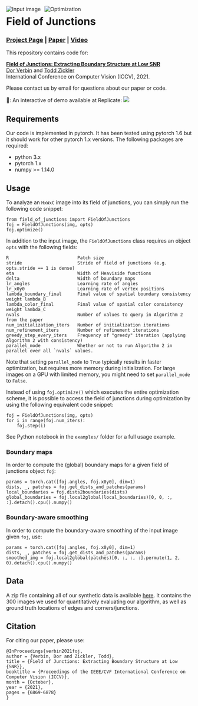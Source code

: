<img src="https://user-images.githubusercontent.com/15837806/101306054-f28f2900-3811-11eb-99eb-cf6bc0d56b9c.png"
     alt="Input image"
     style="float: left; margin-right: 10px;" />
<img src="https://user-images.githubusercontent.com/15837806/101306056-f327bf80-3811-11eb-9a38-1fd7d0bc7bae.gif"
     alt="Optimization"
     style="float: left; margin-right: 10px;" />

# Field of Junctions

### [Project Page](http://vision.seas.harvard.edu/foj/) | [Paper](https://arxiv.org/abs/2011.13866) | [Video](https://youtu.be/M0VwBw_aVQA)

This repository contains code for:

**[Field of Junctions: Extracting Boundary Structure at Low SNR](http://vision.seas.harvard.edu/foj/)**
<br>
[Dor Verbin](https://scholar.harvard.edu/dorverbin) and [Todd Zickler](http://www.eecs.harvard.edu/~zickler/)
<br>
International Conference on Computer Vision (ICCV), 2021.


Please contact us by email for questions about our paper or code.

🐣:  An interactive of demo available at Replicate: <a href="https://replicate.com/dorverbin/fieldofjunctions"><img src="https://replicate.com/dorverbin/fieldofjunctions/badge"></a>


## Requirements

Our code is implemented in pytorch. It has been tested using pytorch 1.6 but it should work for other pytorch 1.x versions. The following packages are required:

- python 3.x
- pytorch 1.x
- numpy >= 1.14.0


## Usage

To analyze an `HxWxC` image into its field of junctions, you can simply run the following code snippet:
```
from field_of_junctions import FieldOfJunctions
foj = FieldOfJunctions(img, opts)
foj.optimize()
```

In addition to the input image, the `FieldOfJunctions` class requires an object `opts` with the following fields:
```
R                          Patch size
stride                     Stride of field of junctions (e.g. opts.stride == 1 is dense)
eta                        Width of Heaviside functions
delta                      Width of boundary maps
lr_angles                  Learning rate of angles
lr_x0y0                    Learning rate of vertex positions
lambda_boundary_final      Final value of spatial boundary consistency weight lambda_B
lambda_color_final         Final value of spatial color consistency weight lambda_C
nvals                      Number of values to query in Algorithm 2 from the paper
num_initialization_iters   Number of initialization iterations
num_refinement_iters       Number of refinement iterations
greedy_step_every_iters    Frequency of "greedy" iteration (applying Algorithm 2 with consistency)
parallel_mode              Whether or not to run Algorithm 2 in parallel over all `nvals` values.
```

Note that setting `parallel_mode` to `True` typically results in faster optimization, but requires more memory during
initialization. For large images on a GPU with limited memory, you might need to set `parallel_mode` to `False`.


Instead of using `foj.optimize()` which executes the entire optimization scheme, it is possible to access the field of junctions
during optimization by using the following equivalent code snippet:
```
foj = FieldOfJunctions(img, opts)
for i in range(foj.num_iters):
    foj.step(i)
```

See Python notebook in the `examples/` folder for a full usage example.

### Boundary maps

In order to compute the (global) boundary maps for a given field of junctions object `foj`:

```
params = torch.cat([foj.angles, foj.x0y0], dim=1)
dists, _, patches = foj.get_dists_and_patches(params)
local_boundaries = foj.dists2boundaries(dists)
global_boundaries = foj.local2global(local_boundaries)[0, 0, :, :].detach().cpu().numpy()
```

### Boundary-aware smoothing

In order to compute the boundary-aware smoothing of the input image given `foj`, use:
```
params = torch.cat([foj.angles, foj.x0y0], dim=1)
dists, _, patches = foj.get_dists_and_patches(params)
smoothed_img = foj.local2global(patches)[0, :, :, :].permute(1, 2, 0).detach().cpu().numpy()
```        


## Data

A zip file containing all of our synthetic data is available [here](https://vision.seas.harvard.edu/foj/dataset/foj_data.zip). It contains the 300 images we used for quantitatively evaluating our algorithm, as well as ground truth locations of edges and corners/junctions.


## Citation

For citing our paper, please use:
```
@InProceedings{verbin2021foj,
author = {Verbin, Dor and Zickler, Todd},
title = {Field of Junctions: Extracting Boundary Structure at Low {SNR}},
booktitle = {Proceedings of the IEEE/CVF International Conference on Computer Vision (ICCV)},
month = {October},
year = {2021},
pages = {6869-6878}
}
```

